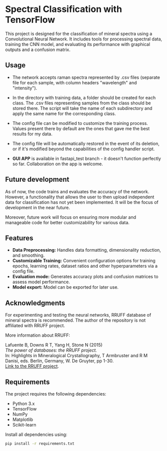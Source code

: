 # Spectral Classification with TensorFlow

This project is designed for the classification of mineral spectra using a Convolutional Neural Network. It includes tools for processing spectral data, training the CNN model, and evaluating its performance with graphical outputs and a confusion matrix. 

## Usage
- The network accepts raman spectra represented by .csv files (separate file for each sample, with column headers "wavelength" and "intensity").
- In the directory with training data, a folder should be created for each class. The .csv files representing samples from the class should be stored there. The script will take the name of each subdirectory and apply the same name for the corresponding class.
- The config file can be modified to customize the training process. Values present there by default are the ones that gave me the best results for my data.
- The config file will be automatically restored in the event of its deletion, or if it's modified beyond the capabilities of the config handler script.

- **GUI APP** is available in fastapi_test branch - it doesn't function perfectly so far. Collaboration on the app is welcome.

## Future development
As of now, the code trains and evaluates the accuracy of the network. However, a functionality that allows the user to then upload independent data for classification has not yet been implemented. It will be the focus of development in the near future.

Moreover, future work will focus on ensuring more modular and manageable code for better customizability for various data.


## Features

- **Data Preprocessing:** Handles data formatting, dimensionality reduction, and smoothing.
- **Customizable Training:** Convenient configuration options for training epochs, learning rates, dataset ratios and other hyperparameters via a config file.
- **Evaluation mode:** Generates accuracy plots and confusion matrices to assess model performance.
- **Model export:** Model can be exported for later use.

## Acknowledgments

For experimenting and testing the neural networks, RRUFF database of mineral spectra is recommended. The author of the repository is not affiliated with RRUFF project.

More information about RRUFF:

Lafuente B, Downs R T, Yang H, Stone N (2015)  
*The power of databases: the RRUFF project.*  
In: Highlights in Mineralogical Crystallography, T Armbruster and R M Danisi, eds. Berlin, Germany, W. De Gruyter, pp 1-30.  
[Link to the RRUFF project](https://rruff.info/).

## Requirements

The project requires the following dependencies:
- Python 3.x
- TensorFlow
- NumPy
- Matplotlib
- Scikit-learn

Install all dependencies using:
```bash
pip install -r requirements.txt
